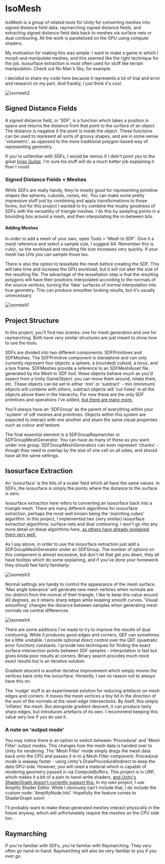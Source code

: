 # IsoMesh
IsoMesh is a group of related tools for Unity for converting meshes into signed distance field data, raymarching signed distance fields, and extracting signed distance field data back to meshes via surface nets or dual contouring. All the work is parallelized on the GPU using compute shaders.

My motivation for making this was simple: I want to make a game in which I morph and manipulate meshes, and this seemed like the right technique for the job. Isosurface extraction is most often used for stuff like terrain manipulation. Check out No Man's Sky, for example.

I decided to share my code here because it represents a lot of trial and error and research on my part. And frankly, I just think it's cool.

![isomesh2](https://user-images.githubusercontent.com/18707147/115974497-2070d200-a555-11eb-85cd-cfffed99c771.png)


## Signed Distance Fields
A signed distance field, or 'SDF', is a function which takes a position in space and returns the distance from that point to the surface of an object. The distance is negative if the point is inside the object. These functions can be used to represent all sorts of groovy shapes, and are in some sense 'volumetric', as opposed to the more traditional polygon-based way of representing geometry.

If you're unfamiliar with SDFs, I would be remiss if I didn't point you to the great [Inigo Quilez](https://www.iquilezles.org/). I'm sure his stuff will do a much better job explaining it than I could.

### Signed Distance Fields + Meshes
While SDFs are really handy, they're mostly good for representing primitive shapes like spheres, cuboids, cones, etc. You can make some pretty impressive stuff just by combining and apply transformations to those forms, but for this project I wanted to try combine the mushy goodness of SDFs with the versatility of triangle meshes. I do this by sampling points in a bounding box around a mesh, and then interpolating the in-between bits.

#### Adding Meshes
In order to add a mesh of your own, open Tools > 'Mesh to SDF'. Give it a mesh reference and select a sample size, I suggest 64. Remember this is cubic, so the workload and resulting file size increases very quickly. If your mesh has UVs you can sample those too.

There is also the option to tessellate the mesh before creating the SDF. This will take time and increase the GPU workload, but it will not alter the size of the resulting file. The advantage of the tessellation step is that the resulting polygons will have their positions interpolated according to the normals of the source vertices, turning the 'fake' surfaces of normal interpolation into true geometry. This can produce smoother looking results, but it's usually unnecessary.

![isomesh1](https://user-images.githubusercontent.com/18707147/115974173-d686ec80-a552-11eb-8308-87ddec99cd16.png)


## Project Structure
In this project, you'll find two scenes: one for mesh generation and one for raymarching. Both have very similar structures are just meant to show how to use the tools.

SDFs are divided into two different components: SDFPrimitives and SDFMeshes. The SDFPrimitive component is standalone and can only currently represent four objects: a sphere, a (rounded) cuboid, a torus, and a box frame. SDFMeshes provide a reference to an SDFMeshAsset file generated by the Mesh to SDF tool. these objects behave much as you'd expect from a Unity GameObject: you can move them around, rotate them, etc. These objects can be set to either 'min' or 'subtract' - min (minimum) objects will combine with others, subtract objects will 'cut holes' in all the objects above them in the hierarchy. For now these are the only SDF primitives and operations I've added, [but there are many more.](https://www.iquilezles.org/www/articles/distfunctions/distfunctions.htm)

You'll always have an 'SDFGroup' as the parent of everything within your 'system' of sdf meshes and primitives. Objects within this system are expected to interact with one another and share the same visual properties such as colour and texture.

The final essential element is a SDFGroupRaymarcher or SDFGroupMeshGenerator. You can have as many of these as you want under one group. SDFGroupMeshGenerators can even represent 'chunks' - though they need to overlap by the size of one cell on all sides, and should have all the same settings.

## Isosurface Extraction
An 'isosurface' is the bits of a scalar field which all have the same values. In SDFs, the isosurface is simply the points where the distance to the surface is zero.

Isosurface extraction here refers to converting an isosurface back into a triangle mesh. There are many different algorithms for isosurface extraction, perhaps the most well known being the 'marching cubes' algorithm. In this project, I implemented two (very similar) isosurface extraction algorithms: surface nets and dual contouring. I won't go into any more detail on these algorithms here, [as others have already explained them very well.](https://www.boristhebrave.com/2018/04/15/dual-contouring-tutorial/)

As I say above, in order to use the isosurface extraction just add a SDFGroupMeshGenerator under an SDFGroup. The number of options on this component is almost excessive, but don't let that get you down, they all have tooltips which do some explaining, and if you've done your homework they should feel fairly familiarly:

![isomesh3](https://user-images.githubusercontent.com/18707147/115974664-1a2f2580-a556-11eb-83f0-c51895dd9d52.png)

Normal settings are handy to control the appearance of the mesh surface. 'Max angle tolerance' will generate new mesh vertices when normals are too distinct from the nomral of their triangle. I like to keep this value around 40 degrees, as it retains sharp edges while keeping smooth curves. 'Visual smoothing' changes the distance between samples when generating mesh normals via central differences.

![isomesh4](https://user-images.githubusercontent.com/18707147/115974786-21a2fe80-a557-11eb-84a0-62c28b537501.png)

There are some additions I've made to try to improve the results of dual contouring. While it produces good edges and corners, QEF can sometimes be a little unstable. I provide optional direct control over the QEF (quadratic error function) constants. I provide two techniques for finding the exact surface intersection points between SDF samples - interpolation is fast but gives kinda poor results at corners. Binary search provides much more exact results but is an iterative solution.

Gradient descent is another iterative improvement which simply moves the vertices back onto the isosurface. Honestly, I see no reason not to always have this on.

The 'nudge' stuff is an experimental solution for reducing artefacts on mesh edges and corners. It moves the mesh vertices a tiny bit in the direction of the sum of the normals at the voxel edge intersections. By itself, this simply 'inflates' the mesh. But alongside gradient descent, it can produce tasty sharp edges, but introduces artefacts of its own. I recommend keeping this value very low if you do use it.

### A note on 'output mode'
You may notice there is an option to switch between 'Procedural' and 'Mesh Filter' output modes. This changes how the mesh data is handed over to Unity for rendering. The 'Mesh Filter' mode simply drags the mesh data back onto the CPU and passes it in to a Mesh Filter component. Procedural mode is waaaay faster - using Unity's DrawProceduralIndirect to keep the data GPU-side. However, you will need a material which is capable of rendering geometry passed in via ComputeBuffers. This project is in URP, which makes it a bit of a pain to hand-write shaders, [and Unity's ShaderGraph doesn't currently support this.](https://forum.unity.com/threads/graphicsbuffer-mesh-vertices-and-compute-shaders.777548/) In my own project, I use Amplify Shader Editor. While I obviously can't include that, I do include the custom node: 'AmplifyNode.hlsl'. Hopefully the feature comes to ShaderGraph soon!

I'll probably want to make these generated meshes interact physically in the future anyway, which will unfortunately require the meshes on the CPU side too.

## Raymarching
If you're familiar with SDFs, you're familiar with Raymarching. They very often go hand-in-hand. Raymarching will also be very familiar to you if you ever go
